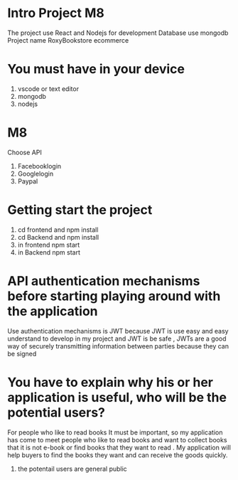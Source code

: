 # Intro Project M8
The project use React and Nodejs for development Database use mongodb Project name RoxyBookstore ecommerce
# You must have in your device
1. vscode or text editor
2. mongodb 
3. nodejs
# M8
Choose API 
1. Facebooklogin	
2. Googlelogin
3. Paypal
# Getting start the project
1. cd frontend and npm install
2. cd Backend and npm install
3. in frontend npm start
4. in Backend npm start
# API authentication mechanisms before starting playing around with the application
Use authentication mechanisms is JWT because JWT is use easy and easy understand to develop in my project and JWT is be safe , JWTs are a good way of securely transmitting information between parties because they can be signed 
# You have to explain why his or her application is useful, who will be the potential users?
For people who like to read books It must be important, so my application has come to meet people who like to read books and want to collect books that it is not e-book or find books that they want to read . My application will help buyers to find the books they want and can receive the goods quickly.
1. the potentail users are general public 
